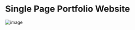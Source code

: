 # Single Page Portfolio Website

![image](https://user-images.githubusercontent.com/89896505/180224190-403a8f98-60b5-4010-bba4-2eb807814558.png)
